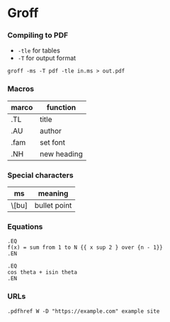 # Groff

### Compiling to PDF

-   `-tle` for tables
-   `-T` for output format

```
groff -ms -T pdf -tle in.ms > out.pdf
```

### Macros

| marco | function    |
| ----- | ----------- |
| .TL   | title       |
| .AU   | author      |
| .fam  | set font    |
| .NH   | new heading |

### Special characters

| ms     | meaning      |
| ------ | ------------ |
| \\[bu] | bullet point |

### Equations

```
.EQ
f(x) = sum from 1 to N {{ x sup 2 } over {n - 1}}
.EN

.EQ
cos theta + isin theta
.EN
```

### URLs

```
.pdfhref W -D "https://example.com" example site
```

